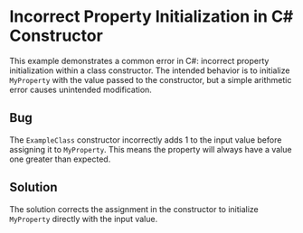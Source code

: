 # Incorrect Property Initialization in C# Constructor

This example demonstrates a common error in C#: incorrect property initialization within a class constructor.  The intended behavior is to initialize `MyProperty` with the value passed to the constructor, but a simple arithmetic error causes unintended modification.

## Bug
The `ExampleClass` constructor incorrectly adds 1 to the input value before assigning it to `MyProperty`. This means the property will always have a value one greater than expected.

## Solution
The solution corrects the assignment in the constructor to initialize `MyProperty` directly with the input value.